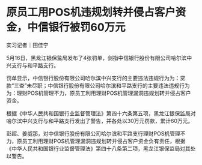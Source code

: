 # 原员工用POS机违规划转并侵占客户资金，中信银行被罚60万元

实习记者｜田佳宁

5月16日，黑龙江银保监局发布了4张罚单，剑指中信银行股份有限公司哈尔滨中兴支行与和平路支行。

罚单显示，中信银行股份有限公司哈尔滨中兴支行的主要违法违规行为为：贷款“三查”未尽职；中信银行股份有限公司哈尔滨和平路支行的主要违法违规行为为：理财POS机管理不力，原员工利用理财POS机管理漏洞违规划转并侵占客户资金。

根据《中华人民共和国银行业监督管理法》第四十六条第五项，黑龙江银保监局对哈尔滨中兴支行与和平路支行发出了警告，并各处以30万元罚款，累计60万元。

彭超、姜威那，对中信银行股份有限公司哈尔滨和平路支行理财POS机管理不力，原员工利用理财POS机管理漏洞违规划转并侵占客户资金负有责任，根据《中华人民共和国银行业监督管理法》第四十八条第二项，黑龙江银保监局对其处以警告。

